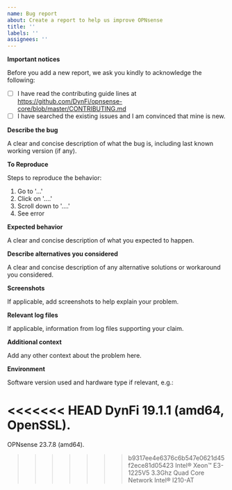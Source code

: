 ```yaml
---
name: Bug report
about: Create a report to help us improve OPNsense
title: ''
labels: ''
assignees: ''
---
```

**Important notices**

Before you add a new report, we ask you kindly to acknowledge the following:

- [ ] I have read the contributing guide lines at https://github.com/DynFi/opnsense-core/blob/master/CONTRIBUTING.md
- [ ] I have searched the existing issues and I am convinced that mine is new.

**Describe the bug**

A clear and concise description of what the bug is, including last known working version (if any).

**To Reproduce**

Steps to reproduce the behavior:
1. Go to '...'
2. Click on '....'
3. Scroll down to '....'
4. See error

**Expected behavior**

A clear and concise description of what you expected to happen.

**Describe alternatives you considered**

A clear and concise description of any alternative solutions or workaround you considered.

**Screenshots**

If applicable, add screenshots to help explain your problem.

**Relevant log files**

If applicable, information from log files supporting your claim.

**Additional context**

Add any other context about the problem here.

**Environment**

Software version used and hardware type if relevant, e.g.:

<<<<<<< HEAD
DynFi 19.1.1 (amd64, OpenSSL).
=======
OPNsense 23.7.8 (amd64).
>>>>>>> b9317ee4e6376c6b547e0621d45f2ece81d05423
Intel® Xeon™ E3-1225V5 3.3Ghz Quad Core
Network Intel® I210-AT
